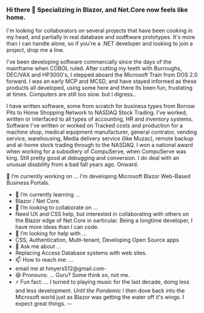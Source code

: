 ### Hi there 👋 Specializing in Blazor, and Net.Core now feels like home.

I'm looking for collaborators on several projects that have been cooking in my head, and partially in real database and sodftware prototypes. It's more than I can handle alone, so if you're a .NET developer and looking to join a project, drop me a line. 

I've been developing software commercially since the days of the mainframe when COBOL ruled. 
After cutting my teeth with Burroughs, DEC/VAX and HP3000's, I stepped aboard the Microsoft Train from DOS 2.0 forward. 
I was an early MCP and MCSD, and have stayed informed as these products all developed, using some here and there 
Its been fun, frustating at times. Computers are still too slow. but i digress..

I have written software, some from scratch for business types from Borrow Pits to Home Shopping Network to NASDAQ Stock Trading. I've worked, written or interfaced to all types of accounting, HR and inventory systems. Software I've written or worked on Tracked costs and production for a machine shop, medical equipment manufacturer, general contrator, vending service, warehousing, Media delivery service (like Muzac), remote backup and at-home stock trading through to the NASDAQ. I won a national award when working for a subsidiery of CompuServe, when CompuServe was king. Still pretty good at debugging and conversion. I do deal with an unusual disability from a bad fall years ago. Onward.

🔭 I’m currently working on ...
I'm developing Microsoft Blazor Web-Based Business Portals. 

- 🌱 I’m currently learning ...
- Blazor / Net Core. 
- 👯 I’m looking to collaborate on ...
- Need UX and CSS help, but interested in collaborating with others on the Blazor edge of Net Core in oarticular. Being a longtime developer, I have more ideas than I can code. 
- 🤔 I’m looking for help with ...
- CSS, Authentication, Multi-tenant, Developing Open Source apps 
- 💬 Ask me about ...
- Replacing Access Database systems with web sites. 
- 📫 How to reach me: ...
- email me at hmyers512@gmail.com- 
- 😄 Pronouns: ... Guru? Some think so, not me. 
- ⚡ Fun fact: ... I turned to playing music for the last decade, doing less and less development.  *Until the Pandemic* I then dove back into the Microsoft world just as Blazor was getting the water off it's wings. I expect great things. 
--
<!--
**bmusical/bmusical** is a ✨ _special_ ✨ repository because its `README.md` (this file) appears on your GitHub profile.

Here are some ideas to get you started:

- 🔭 I’m currently working on ...
- 🌱 I’m currently learning ...
- 👯 I’m looking to collaborate on ...
- 🤔 I’m looking for help with ...
- 💬 Ask me about ...
- 📫 How to reach me: ...
- 😄 Pronouns: ...
- ⚡ Fun fact: ...
-->
